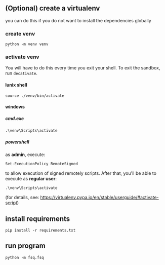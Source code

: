 ## (Optional) create a virtualenv

you can do this if you do not want to install the dependencies globally

### create venv

    python -m venv venv

### activate venv

You will have to do this every time you exit your shell.
To exit the sandbox, run `decativate`.

#### lunix shell 

    source ./venv/bin/activate

#### windows 

##### cmd.exe

    .\venv\Scripts\activate

##### powershell

as **admin**, execute:

    Set-ExecutionPolicy RemoteSigned
    
to allow execution of signed remotely scripts.
After that, you'll be able to execute as **regular user**:

    .\venv\Scripts\activate

(for details, see: https://virtualenv.pypa.io/en/stable/userguide/#activate-script)


## install requirements

    pip install -r requirements.txt

## run program

    python -m fsq.fsq

